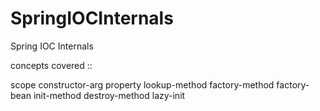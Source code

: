 # SpringIOCInternals
Spring IOC Internals


concepts covered ::

  scope
  constructor-arg
  property
  lookup-method
  factory-method
  factory-bean
  init-method
  destroy-method
  lazy-init
